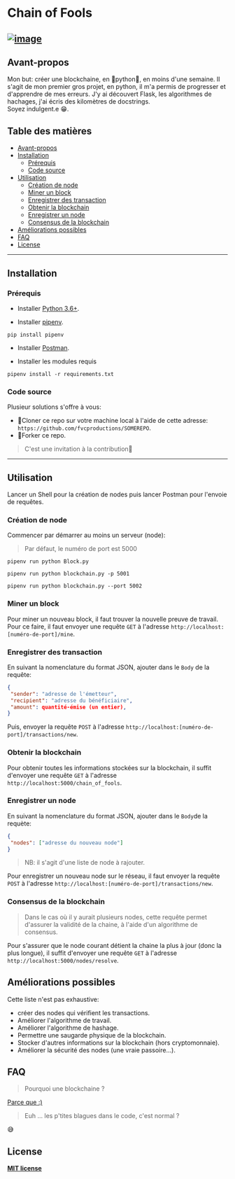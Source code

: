 # Chain of Fools

[![image](https://img.shields.io/github/license/Sam-prog-sudo/sam.github.io?style=flat-square)](https://github.com/Sam-prog-sudo/Chain-of-Fools/blob/master/LICENSE)
---
## Avant-propos

Mon but: créer une blockchaine, en 🐍python🐍, en moins d'une semaine.
Il s'agit de mon premier gros projet, en python, il m'a permis de progresser et d'apprendre de mes erreurs.
J'y ai découvert Flask, les algorithmes de hachages, j'ai écris des kilomètres de docstrings.  
Soyez indulgent.e 😁.

## Table des matières

- [Avant-propos](#avant-propos)
- [Installation](#installation)
  - [Prérequis](#prérequis)
  - [Code source](#code-source)
- [Utilisation](#utilisation)
  - [Création de node](#création-de-node)
  - [Miner un block](#miner-un-block)
  - [Enregistrer des transaction](#enregistrer-des-transaction)
  - [Obtenir la blockchain](#obtenir-la-blockchain)
  - [Enregistrer un node](#enregistrer-un-node)
  - [Consensus de la blockchain](#consensus-de-la-blockchain)
- [Améliorations possibles](#améliorations-possibles)
- [FAQ](#faq)
- [License](#license)
---
## Installation
### Prérequis

* Installer [Python 3.6+](https://www.python.org/downloads/). 

* Installer [pipenv](https://github.com/kennethreitz/pipenv).
```shell
pip install pipenv 
```
* Installer [Postman](https://www.postman.com/downloads/).

* Installer les modules requis  
```shell
pipenv install -r requirements.txt
``` 
### Code source
Plusieur solutions s'offre à vous:  
- 👯Cloner ce repo sur votre machine local à l'aide de cette adresse: `https://github.com/fvcproductions/SOMEREPO`.  
- 🍴Forker ce repo.
>C'est une invitation à la contribution👋

----
## Utilisation
Lancer un Shell pour la création de nodes puis lancer Postman pour l'envoie de requêtes.  
### Création de node
Commencer par démarrer au moins un serveur (node):  
> Par défaut, le numéro de port est 5000  
```shell
pipenv run python Block.py
```
```shell
pipenv run python blockchain.py -p 5001
```
```shell
pipenv run python blockchain.py --port 5002
```
### Miner un block
Pour miner un nouveau block, il faut trouver la nouvelle preuve de travail.
Pour ce faire, il faut envoyer une requête `GET` à l'adresse `http://localhost:[numéro-de-port]/mine`.  

### Enregistrer des transaction
En suivant la nomenclature du format JSON, ajouter dans le `Body` de la requête:
```JSON
{
 "sender": "adresse de l'émetteur",
 "recipient": "adresse du bénéficiaire",
 "amount": quantité-émise (un entier),
}
```
Puis, envoyer la requête `POST` à l'adresse `http://localhost:[numéro-de-port]/transactions/new`. 

### Obtenir la blockchain
Pour obtenir toutes les informations stockées sur la blockchain, il suffit d'envoyer une requête `GET` à l'adresse `http://localhost:5000/chain_of_fools`.  

### Enregistrer un node
En suivant la nomenclature du format JSON, ajouter dans le `Body`de la requète:
```JSON
{
 "nodes": ["adresse du nouveau node"]
}
```
>NB: il s'agit d'une liste de node à rajouter.  

Pour enregistrer un nouveau node sur le réseau, il faut envoyer la requête `POST` à l'adresse `http://localhost:[numéro-de-port]/transactions/new`.

### Consensus de la blockchain
>Dans le cas où il y aurait plusieurs nodes, cette requête permet d'assurer la validité de la chaine, à l'aide d'un algorithme de consensus.  

Pour s'assurer que le node courant détient la chaine la plus à jour (donc la plus longue), il suffit d'envoyer une requête `GET` à l'adresse `http://localhost:5000/nodes/resolve`.

## Améliorations possibles
Cette liste n'est pas exhaustive:
- créer des nodes qui vérifient les transactions.  
- Améliorer l'algorithme de travail.  
- Améliorer l'algorithme de hashage.  
- Permettre une saugarde physique de la blockchain.  
- Stocker d'autres informations sur la blockchain (hors cryptomonnaie).  
- Améliorer la sécurité des nodes (une vraie passoire...).  
## FAQ

>Pourquoi une blockchaine ?  

[Parce que :)](https://youtu.be/gGAiW5dOnKo)

>Euh ... les p'tites blagues dans le code, c'est normal ?  

😅  

## License
**[MIT license](http://opensource.org/licenses/mit-license.php)**
